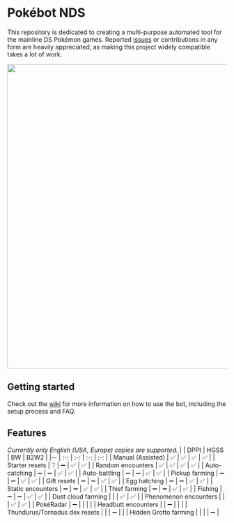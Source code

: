 # Pokébot NDS
This repository is dedicated to creating a multi-purpose automated tool for the mainline DS Pokémon games. Reported [issues](https://github.com/wyanido/pokebot-nds/issues) or contributions in any form are heavily appreciated, as making this project widely compatible takes a lot of work.

<img src="https://github.com/wyanido/pokebot-nds/blob/main/wiki/dashboard.png" width="700"/>

## Getting started
Check out the [wiki](https://github.com/wyanido/pokebot-nds/wiki) for more information on how to use the bot, including the setup process and FAQ.

## Features

_Currently only English (USA, Europe) copies are supported._
|  						| DPPt | HGSS | BW | B2W2 | 
|--						| :-: | :-: | :-: | :-: |
| Manual (Assisted)     | ✅ | ✅ | ✅ | ✅ |
| Starter resets 		| ❔ | ➖ | ✅ | ✅ |
| Random encounters		| ✅ | ✅ | ✅ | ✅ |
| Auto-catching			| ➖ | ➖ | ✅ | ✅ |
| Auto-battling			| ➖ | ➖ | ✅ | ✅ |
| Pickup farming		| ➖ | ➖ | ✅ | ✅ |
| Gift resets 			| ➖ | ➖ | ✅ | ✅ |
| Egg hatching			| ➖ | ➖ | ✅ | ✅ |
| Static encounters 	| ➖ | ➖ | ✅ | ✅ |
| Thief farming			| ➖ | ➖ | ✅ | ✅ |
| Fishing			   	| ➖ | ➖ | ✅ | ✅ |
| Dust cloud farming	|  |  | ✅ | ✅ |
| Phenomenon encounters	|  |  | ✅ | ✅ |
| PokéRadar			   	| ➖ |  |  |  |
| Headbutt encounters			   	|  | ➖ |  |  |
| Thundurus/Tornadus dex resets	|  |  | ➖ |  |
| Hidden Grotto farming	|  |  |  | ➖ |
